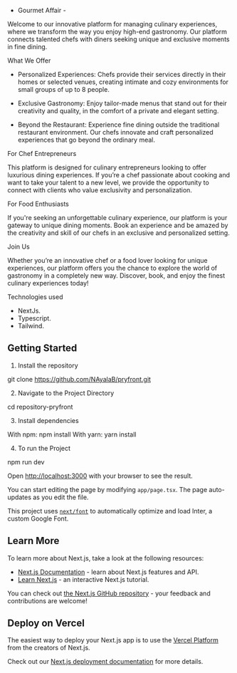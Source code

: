 - Gourmet Affair - 

Welcome to our innovative platform for managing culinary experiences, where we transform the way you enjoy high-end gastronomy. Our platform connects talented chefs with diners seeking unique and exclusive moments in fine dining.

What We Offer

- Personalized Experiences: Chefs provide their services directly in their homes or selected venues, creating intimate and cozy environments for small groups of up to 8 people.

- Exclusive Gastronomy: Enjoy tailor-made menus that stand out for their creativity and quality, in the comfort of a private and elegant setting.

- Beyond the Restaurant: Experience fine dining outside the traditional restaurant environment. Our chefs innovate and craft personalized experiences that go beyond the ordinary meal.

For Chef Entrepreneurs

This platform is designed for culinary entrepreneurs looking to offer luxurious dining experiences. If you’re a chef passionate about cooking and want to take your talent to a new level, we provide the opportunity to connect with clients who value exclusivity and personalization.

For Food Enthusiasts

If you're seeking an unforgettable culinary experience, our platform is your gateway to unique dining moments. Book an experience and be amazed by the creativity and skill of our chefs in an exclusive and personalized setting.

Join Us

Whether you’re an innovative chef or a food lover looking for unique experiences, our platform offers you the chance to explore the world of gastronomy in a completely new way. Discover, book, and enjoy the finest culinary experiences today!

Technologies used

- NextJs.
- Typescript.
- Tailwind.

## Getting Started

1. Install the repository

git clone https://github.com/NAyalaB/pryfront.git

2. Navigate to the Project Directory

cd repository-pryfront

3. Install dependencies

With npm: npm install
With yarn: yarn install

4. To run the Project

npm run dev

Open [http://localhost:3000](http://localhost:3000) with your browser to see the result.

You can start editing the page by modifying `app/page.tsx`. The page auto-updates as you edit the file.

This project uses [`next/font`](https://nextjs.org/docs/basic-features/font-optimization) to automatically optimize and load Inter, a custom Google Font.

## Learn More

To learn more about Next.js, take a look at the following resources:

- [Next.js Documentation](https://nextjs.org/docs) - learn about Next.js features and API.
- [Learn Next.js](https://nextjs.org/learn) - an interactive Next.js tutorial.

You can check out [the Next.js GitHub repository](https://github.com/vercel/next.js/) - your feedback and contributions are welcome!

## Deploy on Vercel

The easiest way to deploy your Next.js app is to use the [Vercel Platform](https://vercel.com/new?utm_medium=default-template&filter=next.js&utm_source=create-next-app&utm_campaign=create-next-app-readme) from the creators of Next.js.

Check out our [Next.js deployment documentation](https://nextjs.org/docs/deployment) for more details.
